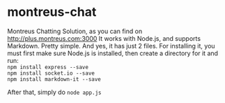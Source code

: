 # montreus-chat
Montreus Chatting Solution, as you can find on http://plus.montreus.com:3000
It works with Node.js, and supports Markdown. Pretty simple. And yes, it has just 2 files.
For installing it, you must first make sure Node.js is installed, then create a directory for it and run:
<br>
  `npm install express --save`
<br>
  `npm install socket.io --save`
<br>
  `npm install markdown-it --save`
  
  After that, simply do `node app.js`
